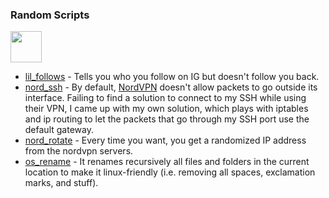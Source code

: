 ### Random Scripts
<p>
    <img src="https://media.tenor.com/images/0d6b4698b5ec7099472fa68fa67163f1/tenor.gif" height=50px width=50px>
    <ul>
        <li><a href='lil_follows.js'>lil_follows</a> - Tells you who you follow on IG but doesn't follow you back.</li>
        <li><a href='nord_ssh.sh'>nord_ssh</a> - By default, <a href='https://nordvpn.com/'>NordVPN</a> doesn't allow packets to go outside its interface. Failing to find a solution to connect to my SSH while using their VPN, I came up with my own solution, which plays with iptables and
ip routing to let the packets that go through my SSH port use the default gateway.</li>
        <li><a href='nord_rotate.py'>nord_rotate</a> - Every time you want, you get a randomized IP address from the nordvpn servers.</li>
<li><a href='os_rename.py'>os_rename</a> - It renames recursively all files and folders in the current location to make it linux-friendly (i.e. removing all spaces, exclamation marks, and stuff). 
    </ul>
</p>

